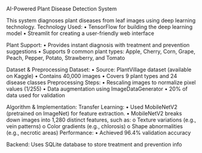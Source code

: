 AI-Powered Plant Disease Detection System

This system diagnoses plant diseases from leaf images using deep learning technology.
Technology Used:
•	TensorFlow for building the deep learning model
•	Streamlit for creating a user-friendly web interface

Plant Support:
•	Provides instant diagnosis with treatment and prevention suggestions
•	Supports 9 common plant types:
  Apple, Cherry, Corn, Grape, Peach, Pepper, Potato, Strawberry, and Tomato 
  
Dataset & Preprocessing
Dataset:
•	Source: PlantVillage dataset (available on Kaggle)
•	Contains 40,000 images
•	Covers 9 plant types and 24 disease classes
Preprocessing Steps:
•	Rescaling images to normalize pixel values (1/255)
•	Data augmentation using ImageDataGenerator
•	20% of data used for validation

Algorithm & Implementation:
Transfer Learning:
•	Used MobileNetV2 (pretrained on ImageNet) for feature extraction.
•	MobileNetV2 breaks down images into 1,280 distinct features, such as:
o	Texture variations (e.g., vein patterns)
o	Color gradients (e.g., chlorosis)
o	Shape abnormalities (e.g., necrotic areas)
Performance:
•	Achieved 96.4% validation accuracy

Backend:
Uses SQLite database to store treatment and prevention info
